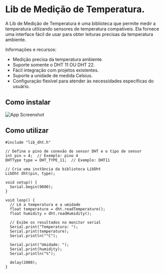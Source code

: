 
# Lib de Medição de Temperatura.

A Lib de Medição de Temperatura é uma biblioteca que permite medir a temperatura utilizando sensores de temperatura compatíveis. Ela fornece uma interface fácil de usar para obter leituras precisas da temperatura ambiente.



Informações e recursos:
- Medição precisa da temperatura ambiente.
- Suporte somente o DHT 11 OU DHT 22.
- Fácil integração com projetos existentes.
- Suporte a unidade de medida Celsius.
- Configuração flexível para atender às necessidades específicas do usuário.



## Como instalar

![App Screenshot](https://www.robocore.net/upload/tutoriais/32_img_2_H.png)


## Como utilizar

```
#include "lib_dht.h"

// Define o pino de conexão do sensor DHT e o tipo de sensor
int pin = 4;  // Exemplo: pino 4
DHTType type = DHT_TYPE_11;  // Exemplo: DHT11

// Cria uma instância da biblioteca LibDht
LibDht dht(pin, type);

void setup() {
  Serial.begin(9600);
}

void loop() {
  // Lê a temperatura e a umidade
  float temperature = dht.readTemperature();
  float humidity = dht.readHumidity();

  // Exibe os resultados no monitor serial
  Serial.print("Temperatura: ");
  Serial.print(temperature);
  Serial.println("°C");
  
  Serial.print("Umidade: ");
  Serial.print(humidity);
  Serial.println("%");

  delay(2000);
}
